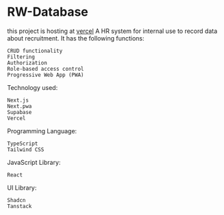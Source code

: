 # RW-Database
this project is hosting at [vercel](https://rw-db.vercel.app/)
A HR system for internal use to record data about recruitment. It has the following functions:

    CRUD functionality
    Filtering
    Authorization
    Role-based access control
    Progressive Web App (PWA)

Technology used:

    Next.js
    Next.pwa
    Supabase
    Vercel

Programming Language:

    TypeScript
    Tailwind CSS

JavaScript Library:

    React

UI Library:

    Shadcn
    Tanstack

